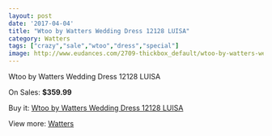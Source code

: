 ```yaml
---
layout: post
date: '2017-04-04'
title: "Wtoo by Watters Wedding Dress 12128 LUISA"
category: Watters
tags: ["crazy","sale","wtoo","dress","special"]
image: http://www.eudances.com/2709-thickbox_default/wtoo-by-watters-wedding-dress-12128-luisa.jpg
---
```

Wtoo by Watters Wedding Dress 12128 LUISA

On Sales: **$359.99**
<a href="https://www.eudances.com/en/watters/914-wtoo-by-watters-wedding-dress-12128-luisa.html"><amp-img layout="responsive" width="600" height="600" src="//www.eudances.com/2709-thickbox_default/wtoo-by-watters-wedding-dress-12128-luisa.jpg" alt="Wtoo by Watters Wedding Dress 12128 LUISA 0" /></a>
<a href="https://www.eudances.com/en/watters/914-wtoo-by-watters-wedding-dress-12128-luisa.html"><amp-img layout="responsive" width="600" height="600" src="//www.eudances.com/2710-thickbox_default/wtoo-by-watters-wedding-dress-12128-luisa.jpg" alt="Wtoo by Watters Wedding Dress 12128 LUISA 1" /></a>

Buy it: [Wtoo by Watters Wedding Dress 12128 LUISA](https://www.eudances.com/en/watters/914-wtoo-by-watters-wedding-dress-12128-luisa.html "Wtoo by Watters Wedding Dress 12128 LUISA")

View more: [Watters](https://www.eudances.com/en/12-watters "Watters")